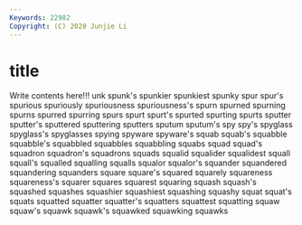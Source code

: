 ```yaml
---
Keywords: 22982
Copyright: (C) 2020 Junjie Li
---
```


# title

Write contents here!!!
unk 
spunk's 
spunkier
spunkiest 
spunky 
spur 
spur's 
spurious 
spuriously 
spuriousness 
spuriousness's 
spurn 
spurned
spurning 
spurns 
spurred 
spurring 
spurs 
spurt 
spurt's 
spurted 
spurting 
spurts
sputter 
sputter's 
sputtered 
sputtering 
sputters 
sputum 
sputum's 
spy 
spy's 
spyglass
spyglass's 
spyglasses 
spying 
spyware 
spyware's 
squab 
squab's 
squabble 
squabble's 
squabbled
squabbles 
squabbling 
squabs 
squad 
squad's 
squadron 
squadron's 
squadrons 
squads 
squalid
squalider 
squalidest 
squall 
squall's 
squalled 
squalling 
squalls 
squalor 
squalor's 
squander
squandered 
squandering 
squanders 
square 
square's 
squared 
squarely 
squareness 
squareness's 
squarer
squares 
squarest 
squaring 
squash 
squash's 
squashed 
squashes 
squashier 
squashiest 
squashing
squashy 
squat 
squat's 
squats 
squatted 
squatter 
squatter's 
squatters 
squattest 
squatting
squaw 
squaw's 
squawk 
squawk's 
squawked 
squawking 
squawks 
